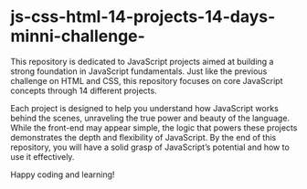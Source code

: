 # js-css-html-14-projects-14-days-minni-challenge-

This repository is dedicated to JavaScript projects aimed at building a strong foundation in JavaScript fundamentals. Just like the previous challenge on HTML and CSS, this repository focuses on core JavaScript concepts through 14 different projects.

Each project is designed to help you understand how JavaScript works behind the scenes, unraveling the true power and beauty of the language. While the front-end may appear simple, the logic that powers these projects demonstrates the depth and flexibility of JavaScript. By the end of this repository, you will have a solid grasp of JavaScript’s potential and how to use it effectively.

Happy coding and learning!

